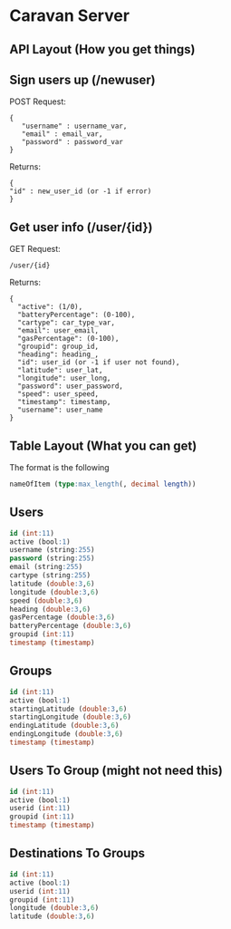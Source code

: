 Caravan Server
===

API Layout (How you get things)
----

Sign users up (/newuser)
---

POST Request:
```
{
   "username" : username_var,
   "email" : email_var,
   "password" : password_var
}
```
Returns:
```
{
"id" : new_user_id (or -1 if error)
}
```

Get user info (/user/{id})
---

GET Request:
```
/user/{id}
```
Returns:
```
{
  "active": (1/0),
  "batteryPercentage": (0-100),
  "cartype": car_type_var,
  "email": user_email,
  "gasPercentage": (0-100),
  "groupid": group_id,
  "heading": heading_,
  "id": user_id (or -1 if user not found),
  "latitude": user_lat,
  "longitude": user_long,
  "password": user_password,
  "speed": user_speed,
  "timestamp": timestamp,
  "username": user_name
}
```

Table Layout (What you can get)
----
The format is the following

```sql
nameOfItem (type:max_length(, decimal length))
```

Users 
---


```sql
id (int:11)
active (bool:1)
username (string:255)
password (string:255)
email (string:255)
cartype (string:255)
latitude (double:3,6)
longitude (double:3,6)
speed (double:3,6)
heading (double:3,6)
gasPercentage (double:3,6)
batteryPercentage (double:3,6)
groupid (int:11)
timestamp (timestamp)
```

Groups
---

```sql
id (int:11)
active (bool:1)
startingLatitude (double:3,6)
startingLongitude (double:3,6)
endingLatitude (double:3,6)
endingLongitude (double:3,6)
timestamp (timestamp)
```

Users To Group (might not need this)
---

```sql
id (int:11)
active (bool:1)
userid (int:11)
groupid (int:11)
timestamp (timestamp)
```

Destinations To Groups
---

```sql
id (int:11)
active (bool:1)
userid (int:11)
groupid (int:11)
longitude (double:3,6)
latitude (double:3,6)
```
